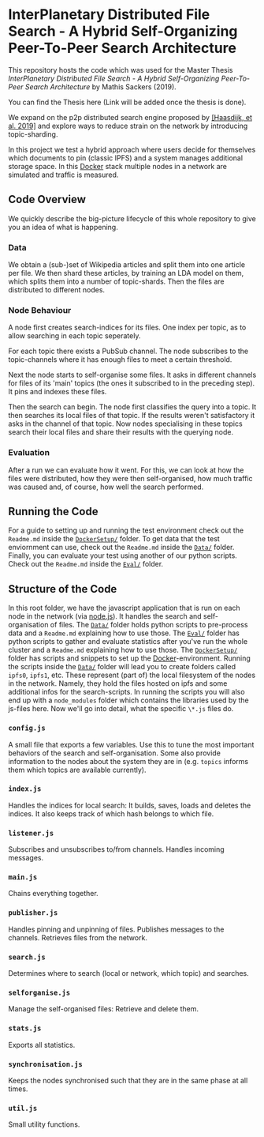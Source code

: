 # InterPlanetary Distributed File Search - A Hybrid Self-Organizing Peer-To-Peer Search Architecture
This repository hosts the code which was used for the Master Thesis
_InterPlanetary Distributed File Search - A Hybrid Self-Organizing Peer-To-Peer Search Architecture_ by Mathis Sackers (2019).

You can find the Thesis here (Link will be added once the thesis is done).

We expand on the p2p distributed search engine proposed by
[[Haasdijk, et al. 2019]](https://www.cs.ru.nl/bachelors-theses/2018/Jasper_Haasdijk___4449754___Searching_IPFS.pdf)
and explore ways to reduce strain on the network by introducing topic-sharding.

In this project we test a hybrid approach where users decide for themselves which documents to pin
(classic IPFS) and a system manages additional storage space.
In this [Docker](https://www.docker.com/) stack multiple nodes in a network are simulated and traffic is measured.

## Code Overview
We quickly describe the big-picture lifecycle of this whole repository to give you an idea of what is happening.

### Data
We obtain a (sub-)set of Wikipedia articles and split them into one article per file.
We then shard these articles, by training an LDA model on them, which splits them into a number of topic-shards.
Then the files are distributed to different nodes.

### Node Behaviour
A node first creates search-indices for its files.
One index per topic, as to allow searching in each topic seperately.

For each topic there exists a PubSub channel.
The node subscribes to the topic-channels where it has enough files to meet a certain threshold.

Next the node starts to self-organise some files.
It asks in different channels for files of its 'main' topics (the ones it subscribed to in the preceding step).
It pins and indexes these files.

Then the search can begin.
The node first classifies the query into a topic.
It then searches its local files of that topic.
If the results weren't satisfactory it asks in the channel of that topic.
Now nodes specialising in these topics search their local files and share their results with the querying node.

### Evaluation
After a run we can evaluate how it went.
For this, we can look at how the files were distributed,
how they were then self-organised,
how much traffic was caused
and, of course, how well the search performed.

## Running the Code
For a guide to setting up and running the test environment check out the `Readme.md` inside the [`DockerSetup/`](https://github.com/informagi/ipfsearch/tree/master/DockerSetup) folder.
To get data that the test enviornment can use, check out the `Readme.md` inside the [`Data/`](https://github.com/informagi/ipfsearch/tree/master/Data) folder.
Finally, you can evaluate your test using another of our python scripts.
Check out the `Readme.md` inside the [`Eval/`](https://github.com/informagi/ipfsearch/tree/master/Eval) folder.

## Structure of the Code
In this root folder, we have the javascript application that is run on each node in the network (via [node.js](https://nodejs.org)).
It handles the search and self-organisation of files.
The [`Data/`](https://github.com/informagi/ipfsearch/tree/master/Data) folder holds python scripts to pre-process data
and a `Readme.md` explaining how to use those.
The [`Eval/`](https://github.com/informagi/ipfsearch/tree/master/Eval) folder has python scripts to gather and evaluate statistics after you've run the whole cluster
and a `Readme.md` explaining how to use those.
The [`DockerSetup/`](https://github.com/informagi/ipfsearch/tree/master/DockerSetup) folder has scripts
and snippets to set up the [Docker](https://www.docker.com/)-environment.
Running the scripts inside the [`Data/`](https://github.com/informagi/ipfsearch/tree/master/Data) folder will lead you to create folders called `ipfs0`, `ipfs1`, etc.
These represent (part of) the local filesystem of the nodes in the network.
Namely, they hold the files hosted on ipfs and some additional infos for the search-scripts.
In running the scripts you will also end up with a `node_modules` folder which contains the libraries used by the js-files here.
Now we'll go into detail, what the specific ```\*.js``` files do.

### ```config.js```
A small file that exports a few variables.
Use this to tune the most important behaviors of the search and self-organisation.
Some also provide information to the nodes about the system they are in (e.g. `topics` informs them which topics are available currently).

### ```index.js```
Handles the indices for local search: It builds, saves, loads and deletes the indices.
It also keeps track of which hash belongs to which file.

### ```listener.js```
Subscribes and unsubscribes to/from channels.
Handles incoming messages.

### ```main.js```
Chains everything together.

### ```publisher.js```
Handles pinning and unpinning of files.
Publishes messages to the channels.
Retrieves files from the network.

### ```search.js```
Determines where to search (local or network, which topic) and searches.

### ```selforganise.js```
Manage the self-organised files: Retrieve and delete them.

### ```stats.js```
Exports all statistics.

### ```synchronisation.js```
Keeps the nodes synchronised such that they are in the same phase at all times.

### ```util.js```
Small utility functions.
